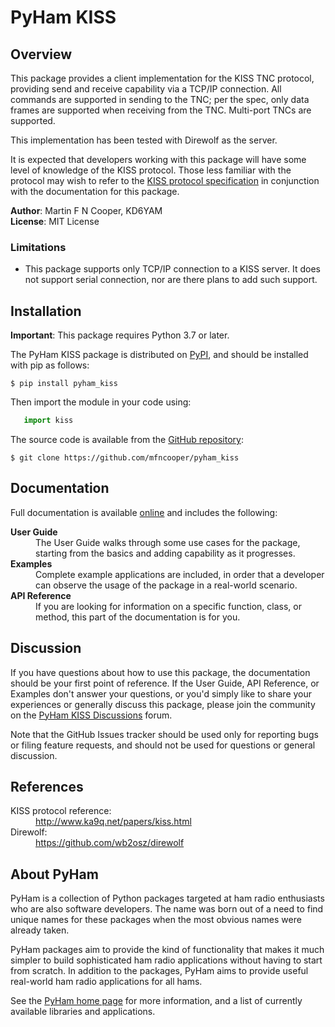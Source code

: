 # PyHam KISS

## Overview

This package provides a client implementation for the KISS TNC protocol,
providing send and receive capability via a TCP/IP connection. All commands
are supported in sending to the TNC; per the spec, only data frames are
supported when receiving from the TNC. Multi-port TNCs are supported.

This implementation has been tested with Direwolf as the server.

It is expected that developers working with this package will have some level
of knowledge of the KISS protocol. Those less familiar with the protocol may
wish to refer to the
[KISS protocol specification](http://www.ka9q.net/papers/kiss.html)
in conjunction with the documentation for this package.

**Author**: Martin F N Cooper, KD6YAM  
**License**: MIT License

### Limitations

- This package supports only TCP/IP connection to a KISS server. It does not
  support serial connection, nor are there plans to add such support.

## Installation

**Important**: This package requires Python 3.7 or later.

The PyHam KISS package is distributed on
[PyPI](https://pypi.org/project/pyham_kiss/),
and should be installed with pip as follows:

```console
$ pip install pyham_kiss
```

Then import the module in your code using:

```python
   import kiss
```

The source code is available from the
[GitHub repository](https://github.com/mfncooper/pyham_kiss):

```console
$ git clone https://github.com/mfncooper/pyham_kiss
```

## Documentation

Full documentation is available
[online](https://pyham-kiss.readthedocs.io/en/latest/)
and includes the following:

<dl>
<dt><b>User Guide</b></dt>
<dd>The User Guide walks through some use cases for the package, starting
from the basics and adding capability as it progresses.</dd>
<dt><b>Examples</b></dt>
<dd>Complete example applications are included, in order that a developer
can observe the usage of the package in a real-world scenario.</dd>
<dt><b>API Reference</b></dt>
<dd>If you are looking for information on a specific function, class, or
method, this part of the documentation is for you.</dd>
</dl>

## Discussion

If you have questions about how to use this package, the documentation should
be your first point of reference. If the User Guide, API Reference, or Examples
don't answer your questions, or you'd simply like to share your experiences
or generally discuss this package, please join the community on the
[PyHam KISS Discussions](https://github.com/mfncooper/pyham_kiss/discussions)
forum.

Note that the GitHub Issues tracker should be used only for reporting bugs or
filing feature requests, and should not be used for questions or general
discussion.

## References

<dl>
<dt>KISS protocol reference:</dt>
<dd><a href="http://www.ka9q.net/papers/kiss.html">http://www.ka9q.net/papers/kiss.html</a></dd>
<dt>Direwolf:</dt>
<dd><a href="https://github.com/wb2osz/direwolf">https://github.com/wb2osz/direwolf</a></dd>
</dl>

## About PyHam

PyHam is a collection of Python packages targeted at ham radio enthusiasts who
are also software developers. The name was born out of a need to find unique
names for these packages when the most obvious names were already taken.

PyHam packages aim to provide the kind of functionality that makes it much
simpler to build sophisticated ham radio applications without having to start
from scratch. In addition to the packages, PyHam aims to provide useful
real-world ham radio applications for all hams.

See the [PyHam home page](https://pyham.org) for more information, and a
list of currently available libraries and applications.
